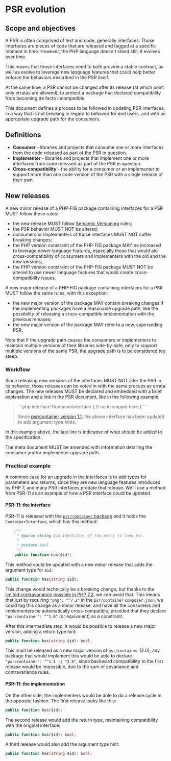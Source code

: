 # PSR evolution

## Scope and objectives

A PSR is often comprised of text and code, generally interfaces. Those interfaces are pieces of code that are released and tagged at a specific moment in time. However, the PHP language doesn't stand still; it evolves over time.

This means that those interfaces need to both provide a stable contract, as well as evolve to leverage new language features that could help better enforce the behaviors described in the PSR itself.

At the same time, a PSR cannot be changed after its release (at which point only erratas are allowed), to protect a package that declared compatibility from becoming de facto incompatible.

This document defines a process to be followed in updating PSR interfaces, in a way that is not breaking in regard to behavior for end users, and with an appropriate upgrade path for the consumers.

## Definitions

 * **Consumer** - libraries and projects that consume one or more interfaces from the code released as part of the PSR in question.
 * **Implementer** - libraries and projects that implement one or more interfaces from code released as part of the PSR in question.
 * **Cross-compatibility** - the ability for a consumer or an implementer to support more than one code version of the PSR with a single release of their own.

## New releases

A new minor release of a PHP-FIG package containing interfaces for a PSR MUST follow these rules:
 * the new release MUST follow [Semantic Versioning](https://semver.org/) rules;
 * the PSR behavior MUST NOT be altered;
 * consumers or implementers of those interfaces MUST NOT suffer breaking changes;
 * the PHP version constraint of the PHP-FIG package MAY be increased to leverage newer language features, especially those that would aid cross-compatibility of consumers and implementers with the old and the new versions;
 * the PHP version constraint of the PHP-FIG package MUST NOT be altered to use newer language features that would create cross-compatibility issues.
 
A new major release of a PHP-FIG package containing interfaces for a PSR MUST follow the same rules, with this exception:
 * the new major version of the package MAY contain breaking changes if the implementing packages have a reasonable upgrade path, like the possibility of releasing a cross-compatible implementation with the previous releases;
 * the new major version of the package MAY refer to a new, superseding PSR.
 
Note that if the upgrade path causes the consumers or implementers to maintain multiple versions of their libraries side-by-side, only to support multiple versions of the same PSR, the upgrade path is to be considered too steep.

### Workflow

Since releasing new versions of the interfaces MUST NOT alter the PSR in its behavior, those releases can be voted in with the same process as errata changes. The new releases MUST be declared and embedded with a brief explanation and a link in the PSR document, like in the following example:

> \`\`\`php
interface ContainerInterface
{
> // code snippet here
}
\`\`\`
>
> Since [psr/container version 1.1](#), the above interface has been updated to add argument type hints.

In the example above, the last line is indicative of what should be added to the specification.

The meta document MUST be amended with information detailing the consumer and/or implementer upgrade path.

### Practical example

A common case for an upgrade in the interfaces is to add types for parameters and returns, since they are new language features introduced by PHP 7, and many PSR interfaces predate that release. We'll use a method from PSR-11 as an example of how a PSR interface could be updated.

#### PSR-11: the interface

PSR-11 is released with the [`psr/container` package](https://packagist.org/packages/psr/container) and it holds the `ContainerInterface`, which has this method:

```php
    /**
     * @param string $id Identifier of the entry to look for.
     *
     * @return bool
     */
    public function has($id);
```

This method could be updated with a new minor release that adds the argument type for `$id`:

```php
public function has(string $id);
```

This change would technically be a breaking change, but thanks to the [limited contravariance possible in PHP 7.2](https://wiki.php.net/rfc/parameter-no-type-variance), we can avoid that. This means that just by requiring `"php": "^7.2"` in the `psr/container` `composer.json`, we could tag this change as a minor release, and have all the consumers and implementers be automatically cross-compatible, provided that they declare `"psr/container": "^1.0"` (or equivalent) as a constraint.

After this intermediate step, it would be possible to release a new major version, adding a return type hint:

```php
public function has(string $id): bool;
```

This must be released as a new major version of `psr/container` (2.0); any package that would implement this would be able to declare `"psr/container": "^1.1 || ^2.0"`, since backward compatibility to the first release would be impossible, due to the sum of covariance and contravariance rules.

#### PSR-11: the implementation

On the other side, the implementers would be able to do a release cycle in the opposite fashion. The first release looks like this:

```php
public function has($id);
```

The second release would add the return type, maintaining compatibility with the original interface:

```php
public function has($id): bool;
```

A third release would also add the argument type hint:

```php
public function has(string $id): bool;
```
